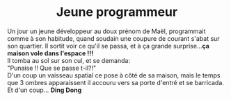 <h1 align=center>Jeune programmeur</h1></n></n></n>

<p>Un jour un jeune développeur au doux prénom de Maël, programmait comme à son habitude, quand soudain une coupure de courant s'abat sur son quartier. Il sortit voir ce qu'il se passa, et à ça grande surprise...<b>ça maison vole dans l'espace !!!</b></br>
Il tomba au sol sur son cul, et se demanda: </br>
"Punaise !! Que se passe t-il?!"</br>
D'un coup un vaisseau spatial ce pose à côté de sa maison, mais le temps que 3 ombres apparaissent il accouru vers sa porte d'entré et se barricada. Et d'un coup... <b>Ding Dong</b><p>
